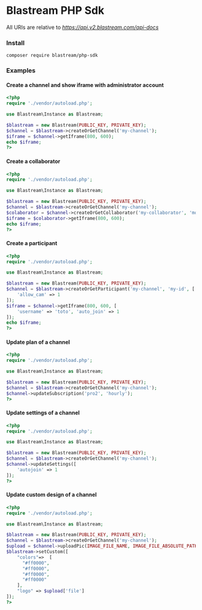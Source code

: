 
# Blastream PHP Sdk

All URIs are relative to *https://api.v2.blastream.com/api-docs*

### Install

```
composer require blastream/php-sdk
```

### Examples


#### Create a channel and show iframe with administrator account

```php
<?php
require './vendor/autoload.php';

use Blastream\Instance as Blastream;

$blastream = new Blastream(PUBLIC_KEY, PRIVATE_KEY); 
$channel = $blastream->createOrGetChannel('my-channel');
$iframe = $channel->getIframe(800, 600);
echo $iframe;
?>
```

#### Create a collaborator

```php
<?php
require './vendor/autoload.php';

use Blastream\Instance as Blastream;

$blastream = new Blastream(PUBLIC_KEY, PRIVATE_KEY); 
$channel = $blastream->createOrGetChannel('my-channel');
$colaborator = $channel->createOrGetCollaborator('my-collaborator', 'moderator');
$iframe = $colaborator->getIframe(800, 600);
echo $iframe;
?>    
```

#### Create a participant

```php
<?php
require './vendor/autoload.php';

use Blastream\Instance as Blastream;

$blastream = new Blastream(PUBLIC_KEY, PRIVATE_KEY); 
$channel = $blastream->createOrGetParticipant('my-channel', 'my-id', [
    'allow_cam' => 1
]);
$iframe = $channel->getIframe(800, 600, [
    'username' => 'toto', 'auto_join' => 1
]);
echo $iframe;
?>    
```

#### Update plan of a channel

```php
<?php
require './vendor/autoload.php';

use Blastream\Instance as Blastream;

$blastream = new Blastream(PUBLIC_KEY, PRIVATE_KEY); 
$channel = $blastream->createOrGetChannel('my-channel');
$channel->updateSubscription('pro2', 'hourly');
?>
```

#### Update settings of a channel

```php
<?php
require './vendor/autoload.php';

use Blastream\Instance as Blastream;

$blastream = new Blastream(PUBLIC_KEY, PRIVATE_KEY); 
$channel = $blastream->createOrGetChannel('my-channel');
$channel->updateSettings([
    'autojoin' => 1
]);
?>
```

#### Update custom design of a channel

```php
<?php
require './vendor/autoload.php';

use Blastream\Instance as Blastream;

$blastream = new Blastream(PUBLIC_KEY, PRIVATE_KEY); 
$channel = $blastream->createOrGetChannel('my-channel');
$upload = $channel->uploadPic(IMAGE_FILE_NAME, IMAGE_FILE_ABSOLUTE_PATH);
$blastream->setCustom([
    "colors"=>  [
      "#ff0000",
      "#ff0000",
      "#ff0000",
      "#ff0000"
    ],
    "logo" => $upload['file']
]);
?>
```